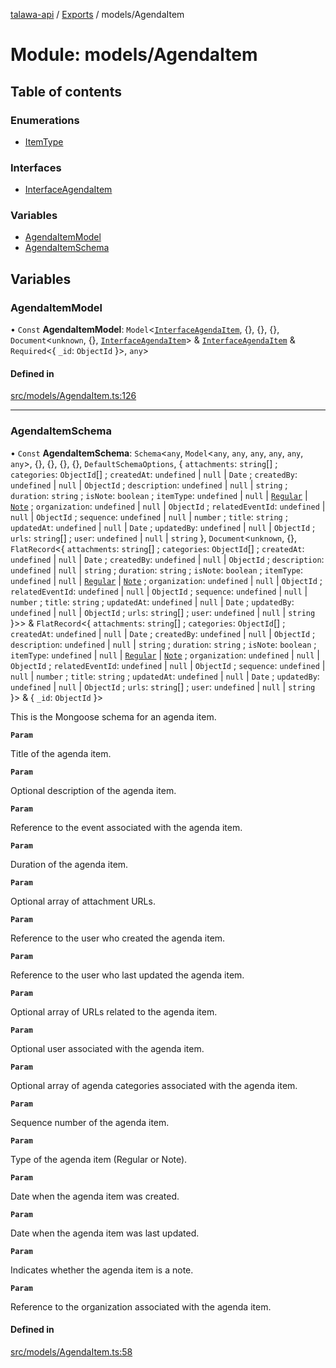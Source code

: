 [talawa-api](../README.md) / [Exports](../modules.md) / models/AgendaItem

# Module: models/AgendaItem

## Table of contents

### Enumerations

- [ItemType](../enums/models_AgendaItem.ItemType.md)

### Interfaces

- [InterfaceAgendaItem](../interfaces/models_AgendaItem.InterfaceAgendaItem.md)

### Variables

- [AgendaItemModel](models_AgendaItem.md#agendaitemmodel)
- [AgendaItemSchema](models_AgendaItem.md#agendaitemschema)

## Variables

### AgendaItemModel

• `Const` **AgendaItemModel**: `Model`\<[`InterfaceAgendaItem`](../interfaces/models_AgendaItem.InterfaceAgendaItem.md), \{\}, \{\}, \{\}, `Document`\<`unknown`, \{\}, [`InterfaceAgendaItem`](../interfaces/models_AgendaItem.InterfaceAgendaItem.md)\> & [`InterfaceAgendaItem`](../interfaces/models_AgendaItem.InterfaceAgendaItem.md) & `Required`\<\{ `_id`: `ObjectId`  \}\>, `any`\>

#### Defined in

[src/models/AgendaItem.ts:126](https://github.com/PalisadoesFoundation/talawa-api/blob/e919df4/src/models/AgendaItem.ts#L126)

___

### AgendaItemSchema

• `Const` **AgendaItemSchema**: `Schema`\<`any`, `Model`\<`any`, `any`, `any`, `any`, `any`, `any`\>, \{\}, \{\}, \{\}, \{\}, `DefaultSchemaOptions`, \{ `attachments`: `string`[] ; `categories`: `ObjectId`[] ; `createdAt`: `undefined` \| ``null`` \| `Date` ; `createdBy`: `undefined` \| ``null`` \| `ObjectId` ; `description`: `undefined` \| ``null`` \| `string` ; `duration`: `string` ; `isNote`: `boolean` ; `itemType`: `undefined` \| ``null`` \| [`Regular`](../enums/models_AgendaItem.ItemType.md#regular) \| [`Note`](../enums/models_AgendaItem.ItemType.md#note) ; `organization`: `undefined` \| ``null`` \| `ObjectId` ; `relatedEventId`: `undefined` \| ``null`` \| `ObjectId` ; `sequence`: `undefined` \| ``null`` \| `number` ; `title`: `string` ; `updatedAt`: `undefined` \| ``null`` \| `Date` ; `updatedBy`: `undefined` \| ``null`` \| `ObjectId` ; `urls`: `string`[] ; `user`: `undefined` \| ``null`` \| `string`  \}, `Document`\<`unknown`, \{\}, `FlatRecord`\<\{ `attachments`: `string`[] ; `categories`: `ObjectId`[] ; `createdAt`: `undefined` \| ``null`` \| `Date` ; `createdBy`: `undefined` \| ``null`` \| `ObjectId` ; `description`: `undefined` \| ``null`` \| `string` ; `duration`: `string` ; `isNote`: `boolean` ; `itemType`: `undefined` \| ``null`` \| [`Regular`](../enums/models_AgendaItem.ItemType.md#regular) \| [`Note`](../enums/models_AgendaItem.ItemType.md#note) ; `organization`: `undefined` \| ``null`` \| `ObjectId` ; `relatedEventId`: `undefined` \| ``null`` \| `ObjectId` ; `sequence`: `undefined` \| ``null`` \| `number` ; `title`: `string` ; `updatedAt`: `undefined` \| ``null`` \| `Date` ; `updatedBy`: `undefined` \| ``null`` \| `ObjectId` ; `urls`: `string`[] ; `user`: `undefined` \| ``null`` \| `string`  \}\>\> & `FlatRecord`\<\{ `attachments`: `string`[] ; `categories`: `ObjectId`[] ; `createdAt`: `undefined` \| ``null`` \| `Date` ; `createdBy`: `undefined` \| ``null`` \| `ObjectId` ; `description`: `undefined` \| ``null`` \| `string` ; `duration`: `string` ; `isNote`: `boolean` ; `itemType`: `undefined` \| ``null`` \| [`Regular`](../enums/models_AgendaItem.ItemType.md#regular) \| [`Note`](../enums/models_AgendaItem.ItemType.md#note) ; `organization`: `undefined` \| ``null`` \| `ObjectId` ; `relatedEventId`: `undefined` \| ``null`` \| `ObjectId` ; `sequence`: `undefined` \| ``null`` \| `number` ; `title`: `string` ; `updatedAt`: `undefined` \| ``null`` \| `Date` ; `updatedBy`: `undefined` \| ``null`` \| `ObjectId` ; `urls`: `string`[] ; `user`: `undefined` \| ``null`` \| `string`  \}\> & \{ `_id`: `ObjectId`  \}\>

This is the Mongoose schema for an agenda item.

**`Param`**

Title of the agenda item.

**`Param`**

Optional description of the agenda item.

**`Param`**

Reference to the event associated with the agenda item.

**`Param`**

Duration of the agenda item.

**`Param`**

Optional array of attachment URLs.

**`Param`**

Reference to the user who created the agenda item.

**`Param`**

Reference to the user who last updated the agenda item.

**`Param`**

Optional array of URLs related to the agenda item.

**`Param`**

Optional user associated with the agenda item.

**`Param`**

Optional array of agenda categories associated with the agenda item.

**`Param`**

Sequence number of the agenda item.

**`Param`**

Type of the agenda item (Regular or Note).

**`Param`**

Date when the agenda item was created.

**`Param`**

Date when the agenda item was last updated.

**`Param`**

Indicates whether the agenda item is a note.

**`Param`**

Reference to the organization associated with the agenda item.

#### Defined in

[src/models/AgendaItem.ts:58](https://github.com/PalisadoesFoundation/talawa-api/blob/e919df4/src/models/AgendaItem.ts#L58)
